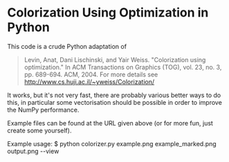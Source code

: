 # Colorization Using Optimization in Python

This code is a crude Python adaptation of
> Levin, Anat, Dani Lischinski, and Yair Weiss. 
> "Colorization using optimization." 
> In ACM Transactions on Graphics (TOG), vol. 23, no. 3, pp. 689-694. ACM, 2004.
For more details see http://www.cs.huji.ac.il/~yweiss/Colorization/

It works, but it's not very fast, there are probably various better ways to do this, in particular some vectorisation should be possible in order to improve the NumPy performance. 

Example files can be found at the URL given above (or for more fun, just create some yourself).

Example usage:
  $ python colorizer.py example.png example_marked.png output.png --view

